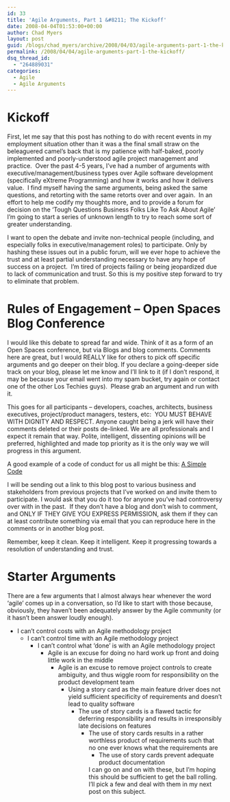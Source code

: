```yaml
---
id: 33
title: 'Agile Arguments, Part 1 &#8211; The Kickoff'
date: 2008-04-04T01:53:00+00:00
author: Chad Myers
layout: post
guid: /blogs/chad_myers/archive/2008/04/03/agile-arguments-part-1-the-kickoff.aspx
permalink: /2008/04/04/agile-arguments-part-1-the-kickoff/
dsq_thread_id:
  - "264889031"
categories:
  - Agile
  - Agile Arguments
---
```

# Kickoff

First, let me say that this post has nothing to do with recent events in my employment situation other than it was a the final small straw on the beleaguered camel&#8217;s back that is my patience with half-baked, poorly implemented and poorly-understood agile project management and practice.&nbsp; Over the past 4-5 years, I&#8217;ve had a number of arguments with executive/management/business types over Agile software development (specifically eXtreme Programming) and how it works and how it delivers value.&nbsp; I find myself having the same arguments, being asked the same questions, and retorting with the same retorts over and over again.&nbsp; In an effort to help me codify my thoughts more, and to provide a forum for decision on the &#8216;Tough Questions Business Folks Like To Ask About Agile&#8217; I&#8217;m going to start a series of unknown length to try to reach some sort of greater understanding. 

I want to open the debate and invite non-technical people (including, and especially folks in executive/management roles) to participate. Only by hashing these issues out in a public forum, will we ever hope to achieve the trust and at least partial understanding necessary to have any hope of success on a project.&nbsp; I&#8217;m tired of projects failing or being jeopardized due to lack of communication and trust. So this is my positive step forward to try to eliminate that problem.

# Rules of Engagement &#8211; Open Spaces Blog Conference

I would like this debate to spread far and wide. Think of it as a form of an Open Spaces conference, but via Blogs and blog comments. Comments here are great, but I would REALLY like for others to pick off specific arguments and go deeper on their blog. If you declare a going-deeper side track on your blog, please let me know and I&#8217;ll link to it (if I don&#8217;t respond, it may be because your email went into my spam bucket, try again or contact one of the other Los Techies guys).&nbsp; Please grab an argument and run with it.

This goes for all participants &#8211; developers, coaches, architects, business executives, project/product managers, testers, etc:&nbsp; YOU MUST BEHAVE WITH DIGNITY AND RESPECT. Anyone caught being a jerk will have their comments deleted or their posts de-linked. We are all professionals and I expect it remain that way. Polite, intelligent, dissenting opinions will be preferred, highlighted and made top priority as it is the only way we will progress in this argument.

A good example of a code of conduct for us all might be this: [A Simple Code](http://www.asimplecode.com/)

I will be sending out a link to this blog post to various business and stakeholders from previous projects that I&#8217;ve worked on and invite them to participate. I would ask that you do it too for anyone you&#8217;ve had controversy over with in the past.&nbsp; If they don&#8217;t have a blog and don&#8217;t wish to comment, and ONLY IF THEY GIVE YOU EXPRESS PERMISSION, ask them if they can at least contribute something via email that you can reproduce here in the comments or in another blog post.

Remember, keep it clean. Keep it intelligent. Keep it progressing towards a resolution of understanding and trust.

# Starter Arguments

There are a few arguments that I almost always hear whenever the word &#8216;agile&#8217; comes up in a conversation, so I&#8217;d like to start with those because, obviously, they haven&#8217;t been adequately answer by the Agile community (or it hasn&#8217;t been answer loudly enough).

  * I can&#8217;t control costs with an Agile methodology project 
      * I can&#8217;t control time with an Agile methodology project 
          * I can&#8217;t control what &#8216;done&#8217; is with an Agile methodology project 
              * Agile is an excuse for doing no hard work up front and doing little work in the middle 
                  * Agile is an excuse to remove project controls to create ambiguity, and thus wiggle room for responsibility on the product development team 
                      * Using a story card as the main feature driver does not yield sufficient specificity of requirements and doesn&#8217;t lead to quality software 
                          * The use of story cards is a flawed tactic for deferring responsibility and results in irresponsibly late decisions on features 
                              * The use of story cards results in a rather worthless product of requirements such that no one ever knows what the requirements are 
                                  * The use of story cards prevent adequate product documentation</ul> 
                                I can go on and on with these, but I&#8217;m hoping this should be sufficient to get the ball rolling. I&#8217;ll pick a few and deal with them in my next post on this subject.